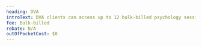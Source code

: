 ```yaml
---
heading: DVA
introText: DVA clients can access up to 12 bulk-billed psychology sessions per treatment cycle. A current GP referral is required.
fee: Bulk-billed
rebate: N/A
outOfPocketCost: $0
---
```

